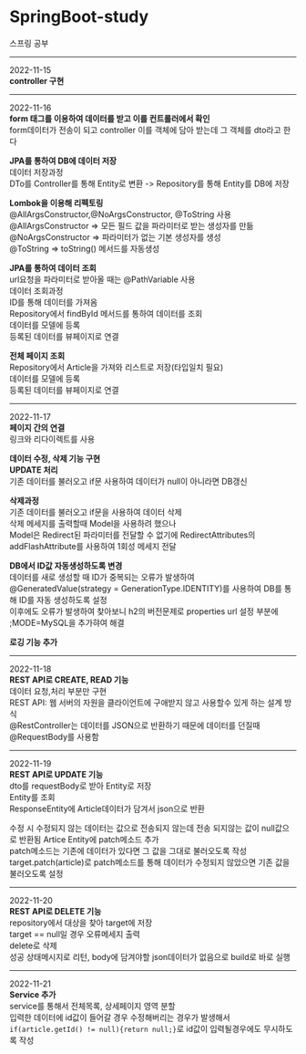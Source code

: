 # SpringBoot-study
스프링 공부

------
2022-11-15<br>
<b>controller 구현</b>

----

2022-11-16<br>
<b>form 태그를 이용하여 데이터를 받고 이를 컨트롤러에서 확인</b><br>
form데이터가 전송이 되고 controller 이를 객체에 담아 받는데 그 객체를 dto라고 한다

<b>JPA를 통하여 DB에 데이터 저장</b><br>
데이터 저장과정<br>
DTo를 Controller를 통해 Entity로 변환 -> Repository를 통해 Entity를 DB에 저장

<b>Lombok을 이용해 리펙토링</b><br>
@AllArgsConstructor,@NoArgsConstructor, @ToString 사용<br>
@AllArgsConstructor => 모든 필드 값을 파라미터로 받는 생성자를 만듦<br>
@NoArgsConstructor => 파라미터가 없는 기본 생성자를 생성<br>
@ToString => toString() 메서드를 자동생성

<b>JPA를 통하여 데이터 조회</b><br>
url요청을 파라미터로 받아올 때는 @PathVariable 사용<br>
데이터 조회과정<br>
ID를 통해 데이터를 가져옴<br>
Repository에서 findById 메서드를 통하여 데이터를 조회<br>
데이터를 모델에 등록<br>
등록된 데이터를 뷰페이지로 연결<br>

<b>전체 페이지 조회</b><br>
Repository에서 Article을 가져와 리스트로 저장(타입일치 필요)<br>
데이터를 모델에 등록<br>
등록된 데이터를 뷰페이지로 연결<br>

----
2022-11-17<br>
<b>페이지 간의 연결</b><br>
링크와 리다이렉트를 사용

<b>데이터 수정, 삭제 기능 구현</b><br>
<b>UPDATE 처리</b><br>
기존 데이터를 불러오고 if문 사용하여 데이터가 null이 아니라면 DB갱신<br>

<b>삭제과정</b><br>
기존 데이터를 불러오고 if문을 사용하여 데이터 삭제<br>
삭제 메세지를 출력할때 Model을 사용하려 했으나 <br>
Model은  Redirect된 파라미터를 전달할 수 없기에 RedirectAttributes의 addFlashAttribute를 사용하여 
1회성 메세지 전달

<b>DB에서 ID값 자동생성하도록 변경</b><br>
데이터를 새로 생성할 때 ID가 중복되는 오류가 발생하여
@GeneratedValue(strategy = GenerationType.IDENTITY)를 사용하여 DB를 통해 ID를 자동 생성하도록 설정<br>
이후에도 오류가 발생하여 찾아보니 h2의 버전문제로 properties url 설정 부분에 ;MODE=MySQL을 추가햐여 해결

<b>로깅 기능 추가</b>

----
2022-11-18<br>
<b>REST API로 CREATE, READ 기능</b><br>
데이터 요청,처리 부분만 구현<br>
REST API: 웹 서버의 자원을 클라이언트에 구애받지 않고 사용할수 있게 하는 설계 방식<br>
@RestController는 데이터를 JSON으로 반환하기 때문에 데이터를 던질때 @RequestBody를 사용함

----
2022-11-19<br>
<b>REST API로 UPDATE 기능</b><br>
dto를 requestBody로 받아 Entity로 저장<br>
Entity를 조회<br>
ResponseEntity에 Article데이터가 담겨서 json으로 반환<br>

수정 시 수정되지 않는 데이터는 값으로 전송되지 않는데 전송 되지않는 값이 null값으로 반환됨
Artice Entity에 patch메소드 추가<br>
patch메소드는 기존에 데이터가 있다면 그 값을 그대로 불러오도록 작성<br>
target.patch(article)로 patch메소드를 통해 데이터가 수정되지 않았으면 기존 값을 불러오도록 설정<br>

----
2022-11-20<br>
<b>REST API로 DELETE 기능</b><br>
repository에서 대상을 찾아 target에 저장<br>
target == null일 경우 오류메세지 출력<br>
delete로 삭제<br>
성공 상태메시지로 리턴, body에 담겨야할 json데이터가 없음으로 build로 바로 실행<br>

----
2022-11-21<br>
<b>Service 추가</b><br>
service를 통해서 전체목록, 상세페이지 영역 분할<br>
입력한 데이터에 id값이 들어갈 경우 수정해버리는 경우가 발생해서<br>
`if(article.getId() != null){return null;}`로 id값이 입력될경우에도 무시하도록 작성



 








